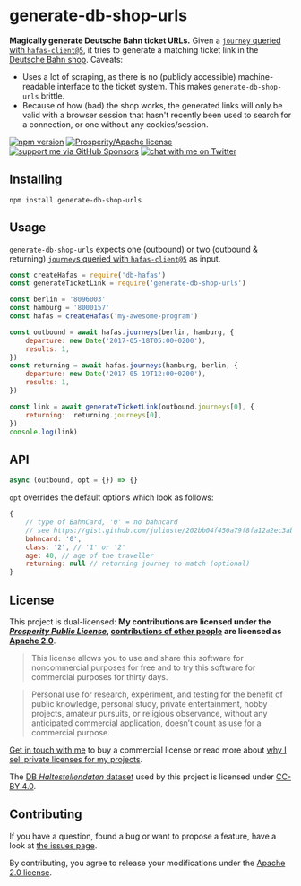 # generate-db-shop-urls

**Magically generate Deutsche Bahn ticket URLs.** Given a [`journey` queried with `hafas-client@5`](https://github.com/public-transport/hafas-client/blob/5/journeys.md), it tries to generate a matching ticket link in the [Deutsche Bahn shop](https://www.bahn.de/). Caveats:

- Uses a lot of scraping, as there is no (publicly accessible) machine-readable interface to the ticket system. This makes `generate-db-shop-urls` brittle.
- Because of how (bad) the shop works, the generated links will only be valid with a browser session that hasn't recently been used to search for a connection, or one without any cookies/session.

[![npm version](https://img.shields.io/npm/v/generate-db-shop-urls.svg)](https://www.npmjs.com/package/generate-db-shop-urls)
[![Prosperity/Apache license](https://img.shields.io/static/v1?label=license&message=Prosperity%2FApache&color=0997E8)](#license)
[![support me via GitHub Sponsors](https://img.shields.io/badge/support%20me-donate-fa7664.svg)](https://github.com/sponsors/derhuerst)
[![chat with me on Twitter](https://img.shields.io/badge/chat%20with%20me-on%20Twitter-1da1f2.svg)](https://twitter.com/derhuerst)


## Installing

```shell
npm install generate-db-shop-urls
```


## Usage

`generate-db-shop-urls` expects one (outbound) or two (outbound & returning) [`journey`s queried with `hafas-client@5`](https://github.com/public-transport/hafas-client/blob/5/journeys.md) as input.

```js
const createHafas = require('db-hafas')
const generateTicketLink = require('generate-db-shop-urls')

const berlin = '8096003'
const hamburg = '8000157'
const hafas = createHafas('my-awesome-program')

const outbound = await hafas.journeys(berlin, hamburg, {
	departure: new Date('2017-05-18T05:00+0200'),
	results: 1,
})
const returning = await hafas.journeys(hamburg, berlin, {
	departure: new Date('2017-05-19T12:00+0200'),
	results: 1,
})

const link = await generateTicketLink(outbound.journeys[0], {
	returning:  returning.journeys[0],
})
console.log(link)
```

## API

```js
async (outbound, opt = {}) => {}
```

`opt` overrides the default options which look as follows:

```js
{
	// type of BahnCard, '0' = no bahncard
	// see https://gist.github.com/juliuste/202bb04f450a79f8fa12a2ec3abcd72d
	bahncard: '0',
	class: '2', // '1' or '2'
	age: 40, // age of the traveller
	returning: null // returning journey to match (optional)
}
```


## License

This project is dual-licensed: **My contributions are licensed under the [*Prosperity Public License*](https://prosperitylicense.com), [contributions of other people](https://github.com/derhuerst/generate-db-shop-urls/graphs/contributors) are licensed as [Apache 2.0](https://apache.org/licenses/LICENSE-2.0)**.

> This license allows you to use and share this software for noncommercial purposes for free and to try this software for commercial purposes for thirty days.

> Personal use for research, experiment, and testing for the benefit of public knowledge, personal study, private entertainment, hobby projects, amateur pursuits, or religious observance, without any anticipated commercial application, doesn’t count as use for a commercial purpose.

[Get in touch with me](https://jannisr.de/) to buy a commercial license or read more about [why I sell private licenses for my projects](https://gist.github.com/derhuerst/0ef31ee82b6300d2cafd03d10dd522f7).

The [DB *Haltestellendaten* dataset](https://data.deutschebahn.com/dataset/data-haltestellen.html) used by this project is licensed under [CC-BY 4.0](https://creativecommons.org/licenses/by/4.0/).


## Contributing

If you have a question, found a bug or want to propose a feature, have a look at [the issues page](https://github.com/derhuerst/generate-db-shop-urls/issues).

By contributing, you agree to release your modifications under the [Apache 2.0 license](LICENSE-APACHE).
